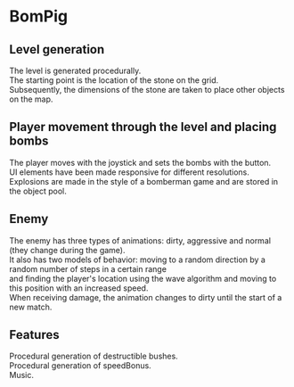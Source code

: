 # BomPig   
## Level generation     
The level is generated procedurally.     
The starting point is the location of the stone on the grid.    
Subsequently, the dimensions of the stone are taken to place other objects on the map.    
## Player movement through the level and placing bombs     
The player moves with the joystick and sets the bombs with the button.      
UI elements have been made responsive for different resolutions.      
Explosions are made in the style of a bomberman game and are stored in the object pool.         
## Enemy   
The enemy has three types of animations: dirty, aggressive and normal (they change during the game).       
It also has two models of behavior: moving to a random direction by a random number of steps in a certain range      
and finding the player's location using the wave algorithm and moving to this position with an increased speed.     
When receiving damage, the animation changes to dirty until the start of a new match.
## Features    
Procedural generation of destructible bushes.    
Procedural generation of speedBonus.     
Music.
